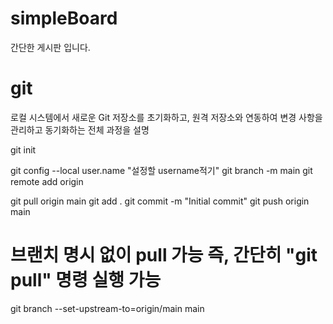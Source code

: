 # simpleBoard
간단한 게시판 입니다. 

# git 
로컬 시스템에서 새로운 Git 저장소를 초기화하고, 원격 저장소와 연동하여 변경 사항을 관리하고 동기화하는 전체 과정을 설명

git init
 
git config --local user.name "설정할 username적기"
git branch -m main
git remote add origin <repo>
 
git pull origin main
git add .
git commit -m "Initial commit"
git push origin main
 
 
# 브랜치 명시 없이 pull 가능 즉, 간단히 "git pull" 명령 실행 가능
git branch --set-upstream-to=origin/main main
